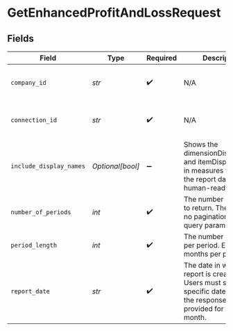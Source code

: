 # GetEnhancedProfitAndLossRequest


## Fields

| Field                                                                                                                                        | Type                                                                                                                                         | Required                                                                                                                                     | Description                                                                                                                                  | Example                                                                                                                                      |
| -------------------------------------------------------------------------------------------------------------------------------------------- | -------------------------------------------------------------------------------------------------------------------------------------------- | -------------------------------------------------------------------------------------------------------------------------------------------- | -------------------------------------------------------------------------------------------------------------------------------------------- | -------------------------------------------------------------------------------------------------------------------------------------------- |
| `company_id`                                                                                                                                 | *str*                                                                                                                                        | :heavy_check_mark:                                                                                                                           | N/A                                                                                                                                          | 8a210b68-6988-11ed-a1eb-0242ac120002                                                                                                         |
| `connection_id`                                                                                                                              | *str*                                                                                                                                        | :heavy_check_mark:                                                                                                                           | N/A                                                                                                                                          | 2e9d2c44-f675-40ba-8049-353bfcb5e171                                                                                                         |
| `include_display_names`                                                                                                                      | *Optional[bool]*                                                                                                                             | :heavy_minus_sign:                                                                                                                           | Shows the dimensionDisplayName and itemDisplayName in measures to make the report data human-readable.                                       |                                                                                                                                              |
| `number_of_periods`                                                                                                                          | *int*                                                                                                                                        | :heavy_check_mark:                                                                                                                           | The number of periods to return. There will be no pagination as a query parameter.                                                           |                                                                                                                                              |
| `period_length`                                                                                                                              | *int*                                                                                                                                        | :heavy_check_mark:                                                                                                                           | The number of months per period. E.g. 2 = 2 months per period.                                                                               |                                                                                                                                              |
| `report_date`                                                                                                                                | *str*                                                                                                                                        | :heavy_check_mark:                                                                                                                           | The date in which the report is created up to. Users must specify a specific date, however the response will be provided for the full month. | 29-09-2020                                                                                                                                   |